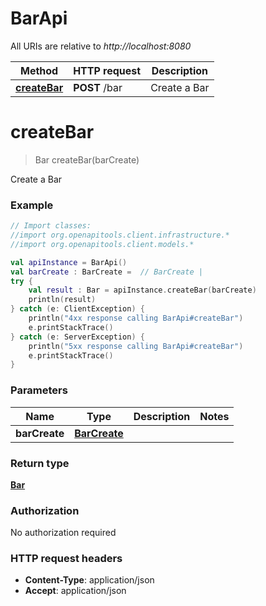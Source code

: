 # BarApi

All URIs are relative to *http://localhost:8080*

Method | HTTP request | Description
------------- | ------------- | -------------
[**createBar**](BarApi.md#createBar) | **POST** /bar | Create a Bar


<a name="createBar"></a>
# **createBar**
> Bar createBar(barCreate)

Create a Bar

### Example
```kotlin
// Import classes:
//import org.openapitools.client.infrastructure.*
//import org.openapitools.client.models.*

val apiInstance = BarApi()
val barCreate : BarCreate =  // BarCreate | 
try {
    val result : Bar = apiInstance.createBar(barCreate)
    println(result)
} catch (e: ClientException) {
    println("4xx response calling BarApi#createBar")
    e.printStackTrace()
} catch (e: ServerException) {
    println("5xx response calling BarApi#createBar")
    e.printStackTrace()
}
```

### Parameters

Name | Type | Description  | Notes
------------- | ------------- | ------------- | -------------
 **barCreate** | [**BarCreate**](BarCreate.md)|  |

### Return type

[**Bar**](Bar.md)

### Authorization

No authorization required

### HTTP request headers

 - **Content-Type**: application/json
 - **Accept**: application/json

